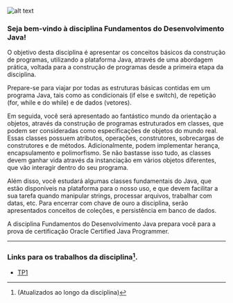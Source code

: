![alt text][logo]

### Seja bem-vindo à disciplina Fundamentos do Desenvolvimento Java!

O objetivo desta disciplina é apresentar os conceitos básicos da construção de programas, utilizando a plataforma Java, através de uma abordagem prática, voltada para a construção de programas desde a primeira etapa da disciplina.

Prepare-se para viajar por todas as estruturas básicas contidas em um programa Java, tais como as condicionais (if else e switch), de repetição (for, while e do while) e de dados (vetores).

Em seguida, você será apresentado ao fantástico mundo da orientação a objetos, através da construção de programas estruturados em classes, que podem ser consideradas como especificações de objetos do mundo real. Essas classes possuem atributos, operações, construtores, sobrecargas de construtores e de métodos. Adicionalmente, podem implementar herança, encapsulamento e polimorfismo. Se não bastasse isso tudo, as classes devem ganhar vida através da instanciação em vários objetos diferentes, que vão interagir dentro do seu programa.

Além disso, você estudará algumas classes fundamentais do Java, que estão disponíveis na plataforma para o nosso uso, e que devem facilitar a sua tarefa quando manipular strings, processar arquivos, trabalhar com datas, etc. Para encerrar com chave de ouro a disciplina, serão apresentados conceitos de coleções, e persistência em banco de dados.

A disciplina Fundamentos do Desenvolvimento Java prepara você para a prova de certificação Oracle Certified Java Programmer.

---

### Links para os trabalhos da disciplina[^1]. 

* [TP1](TP1)


[^1]: (Atualizados ao longo da disciplina)

[logo]: https://github.com/TorresmThiago/GRLEDS01C2-N2-LC---Desenvolvimento-JAVA/logo-infnet.png "Logo Instituto Infnet"